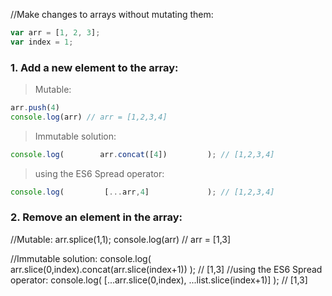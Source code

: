 //Make changes to arrays without mutating them:

``` javascript
var arr = [1, 2, 3];
var index = 1;
```
### 1. Add a new element to the array:

>Mutable:
``` javascript
arr.push(4) 
console.log(arr) // arr = [1,2,3,4]
```

>Immutable solution:
``` javascript
console.log(        arr.concat([4])         ); // [1,2,3,4]
```
>using the ES6 Spread operator:
``` javascript
console.log(         [...arr,4]             ); // [1,2,3,4]
```

### 2. Remove an element in the array:

//Mutable:
arr.splice(1,1);
console.log(arr) // arr = [1,3]

//Immutable solution:
console.log(        arr.slice(0,index).concat(arr.slice(index+1))         ); // [1,3]
//using the ES6 Spread operator:
console.log(       [...arr.slice(0,index), ...list.slice(index+1)]         ); // [1,3]
